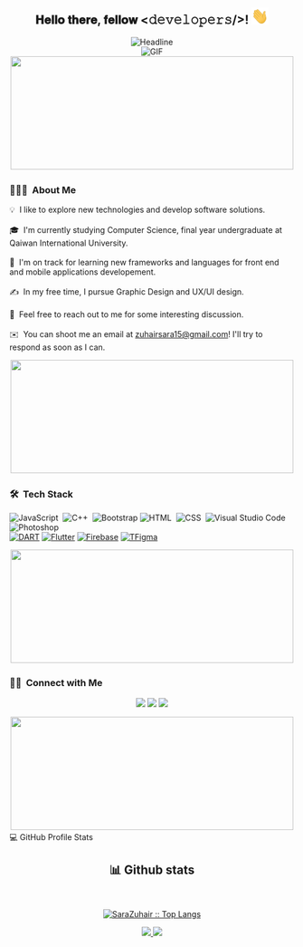 
<div align="center">
<h2> 𝐇𝐞𝐥𝐥𝐨 𝐭𝐡𝐞𝐫𝐞, 𝐟𝐞𝐥𝐥𝐨𝐰 <𝚍𝚎𝚟𝚎𝚕𝚘𝚙𝚎𝚛𝚜/>! <img src="https://github.com/ABSphreak/ABSphreak/blob/master/gifs/Hi.gif" width="30px"></h2>
</div>

<div align=center>
        <img src="https://readme-typing-svg.herokuapp.com?color=%236FDA44&size=32&center=true&vCenter=true&width=600&height=50&lines=Hi+there+I'm+Sara+%F0%9F%91%8B;Software+Engineer;" alt="Headline" />
    </div>
    <div align=center >
    <img align="top" top="500" right="500" height="400" width="800" alt="GIF" text-align="center" src="https://i.pinimg.com/originals/11/96/89/119689d2f8ae50053501afb4190e23f6.gif"></div>
 

 <div align="center"> <img src="https://images.squarespace-cdn.com/content/v1/5caa096fd24e5500016095dc/1625687960281-L7V0OTB69B865X8N59EN/giphy-26.gif" height="200" width="500" ></div>
 
### 👨🏻‍💻 &nbsp;About Me

💡 &nbsp;I like to explore new technologies and develop software solutions.<br/> <br/>
🎓 &nbsp;I'm currently studying Computer Science, final year undergraduate at Qaiwan International University.<br/> <br/>
🌱 &nbsp;I'm on track for learning new frameworks and languages for front end and mobile applications developement.<br/> <br/>
✍️ &nbsp;In my free time, I pursue Graphic Design and UX/UI design.<br/> <br/>
💬 &nbsp;Feel free to reach out to me for some interesting discussion.<br/> <br/>
✉️ &nbsp;You can shoot me an email at zuhairsara15@gmail.com! I'll try to respond as soon as I can. 

   <div align="center"> <img src="https://images.squarespace-cdn.com/content/v1/5caa096fd24e5500016095dc/1625687960281-L7V0OTB69B865X8N59EN/giphy-26.gif" height="200" width="500" ></div>

### 🛠 &nbsp;Tech Stack
![JavaScript](https://img.shields.io/badge/-JavaScript-05122A?style=flat&logo=javascript)&nbsp;
![C++](https://img.shields.io/badge/-C++-05122A?style=flat&logo=C%2B%2B&logoColor=00599C)&nbsp;
![Bootstrap](https://img.shields.io/badge/-Bootstrap-05122A?style=flat&logo=bootstrap&logoColor=563D7C)
![HTML](https://img.shields.io/badge/-HTML-05122A?style=flat&logo=HTML5)&nbsp;
![CSS](https://img.shields.io/badge/-CSS-05122A?style=flat&logo=CSS3&logoColor=1572B6)&nbsp;
![Visual Studio Code](https://img.shields.io/badge/-Visual%20Studio%20Code-05122A?style=flat&logo=visual-studio-code&logoColor=007ACC)&nbsp;
![Photoshop](https://img.shields.io/badge/-Photoshop-05122A?style=flat&logo=adobe-photoshop)&nbsp;\
<a href="https://dart.dev/"><img alt="DART" src="https://img.shields.io/badge/Dart-0175C2?style=for-the-badge&logo=dart&logoColor=white"/></a>
<a href="https://flutter.dev/" target="_blank"> <img alt="Flutter" src="https://img.shields.io/badge/Flutter-02569B?style=for-the-badge&logo=flutter&logoColor=white"></a>
<a href="https://firebase.google.com/"><img alt="Firebase" src ="https://img.shields.io/badge/firebase-ffca28?style=for-the-badge&logo=firebase&logoColor=black"></a>
<a href="#"><img alt="TFigma" src="https://img.shields.io/badge/Figma-F24E1E?style=for-the-badge&logo=figma&logoColor=white"></a>



  
   <div align="center"> <img src="https://images.squarespace-cdn.com/content/v1/5caa096fd24e5500016095dc/1625687960281-L7V0OTB69B865X8N59EN/giphy-26.gif" height="200" width="500" ></div>

### 🤝🏻 &nbsp;Connect with Me

<p align="center">
<a href="https://www.linkedin.com/in/sara-zuhair-5b2b4622a/"><img src="https://img.shields.io/badge/-Sara%20Zuhair%20Khudher-0077B5?style=flat&logo=Linkedin&logoColor=white"/></a>
<a href="mailto:zuhairsara15@gmail.com"><img src="https://img.shields.io/badge/-zuhairsara15@gmail.com-D14836?style=flat&logo=Gmail&logoColor=white"/></a>
<a href="https://github.com/SaraZuhair"><img src="https://img.shields.io/badge/-SaraZuhair-black?logo=github&style=flat-square"/></a>
</p>

  <div align="center"> <img src="https://images.squarespace-cdn.com/content/v1/5caa096fd24e5500016095dc/1625687960281-L7V0OTB69B865X8N59EN/giphy-26.gif" height="200" width="500" ></div>

  <summary>💻 GitHub Profile Stats</summary>
  <div>
    <h2 align="center"> 📊 Github stats </h2>
      <br/>
        <p align="center">
          <a href="https://github.com/SaraZuhair/">
          <img src="https://github-readme-stats.vercel.app/api/top-langs/?username=SaraZuhair&langs_count=6&theme=gruvbox&layout=compact&hide_border=true" alt="SaraZuhair :: Top Langs" /></a>
        </p>
        <p align="center">
          <a href="https://github.com/SaraZuhair">
          <img width="49.5%" src="https://github-readme-stats.vercel.app/api?username=SaraZuhair&show_icons=true&theme=gruvbox&hide_border=true" />
          <img width="49.5%" src="https://github-readme-streak-stats.herokuapp.com/?user=SaraZuhair&theme=gruvbox&hide_border=true" />
          </a>
       </p>
     <br>
  </div> 
  
  


